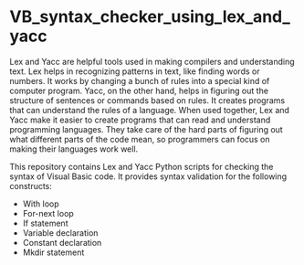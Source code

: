 # VB_syntax_checker_using_lex_and_yacc

Lex and Yacc are helpful tools used in making compilers and understanding text. Lex helps in recognizing patterns in text, like finding words or numbers. It works by changing a bunch of rules into a special kind of computer program. Yacc, on the other hand, helps in figuring out the structure of sentences or commands based on rules. It creates programs that can understand the rules of a language. When used together, Lex and Yacc make it easier to create programs that can read and understand programming languages. They take care of the hard parts of figuring out what different parts of the code mean, so programmers can focus on making their languages work well.

This repository contains Lex and Yacc Python scripts for checking the syntax of Visual Basic code. It provides syntax validation for the following constructs:

- With loop
- For-next loop
- If statement
- Variable declaration
- Constant declaration
- Mkdir statement
